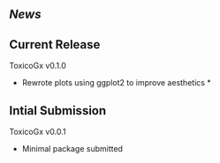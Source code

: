 ## *News*

## Current Release

ToxicoGx v0.1.0
* Rewrote plots using ggplot2 to improve aesthetics
  *  

## Intial Submission

ToxicoGx v0.0.1
* Minimal package submitted 

